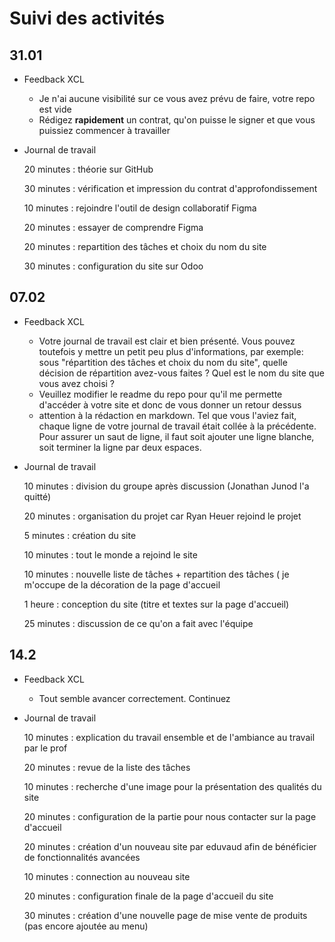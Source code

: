 # Suivi des activités

## 31.01

- Feedback XCL
    - Je n'ai aucune visibilité sur ce vous avez prévu de faire, votre repo est vide
    - Rédigez **rapidement** un contrat, qu'on puisse le signer et que vous puissiez commencer à travailler

- Journal de travail

    20 minutes : théorie sur GitHub  

    30 minutes : vérification et impression du contrat d'approfondissement  

    10 minutes : rejoindre l'outil de design collaboratif Figma  

    20 minutes : essayer de comprendre Figma  

    20 minutes : repartition des tâches et choix du nom du site  

    30 minutes : configuration du site sur Odoo  


## 07.02

- Feedback XCL
    - Votre journal de travail est clair et bien présenté. Vous pouvez toutefois y mettre un petit peu plus d'informations, par exemple: sous "répartition des tâches et choix du nom du site", quelle décision de répartition avez-vous faites ? Quel est le nom du site que vous avez choisi ?
    - Veuillez modifier le readme du repo pour qu'il me permette d'accéder à votre site et donc de vous donner un retour dessus
    - attention à la rédaction en markdown. Tel que vous l'aviez fait, chaque ligne de votre journal de travail était collée à la précédente. Pour assurer un saut de ligne, il faut soit ajouter une ligne blanche, soit terminer la ligne par deux espaces.

- Journal de travail

    10 minutes : division du groupe après discussion (Jonathan Junod l'a quitté)  

    20 minutes : organisation du projet car Ryan Heuer rejoind le projet  

    5 minutes : création du site  

    10 minutes : tout le monde a rejoind le site  

    10 minutes : nouvelle liste de tâches + repartition des tâches ( je m'occupe de la décoration de la page d'accueil

    1 heure : conception du site (titre et textes sur la page d'accueil)

    25 minutes : discussion de ce qu'on a fait avec l'équipe

## 14.2
- Feedback XCL
    - Tout semble avancer correctement. Continuez
 
- Journal de travail
    
    10 minutes : explication du travail ensemble et de l'ambiance au travail par le prof  

    20 minutes : revue de la liste des tâches  

    10 minutes : recherche d'une image pour la présentation des qualités du site  

    20 minutes : configuration de la partie pour nous contacter sur la page d'accueil  

    20 minutes : création d'un nouveau site par eduvaud afin de bénéficier de fonctionnalités avancées  

    10 minutes : connection au nouveau site  

    20 minutes : configuration finale de la page d'accueil du site  

    30 minutes : création d'une nouvelle page de mise vente de produits (pas encore ajoutée au menu)  

